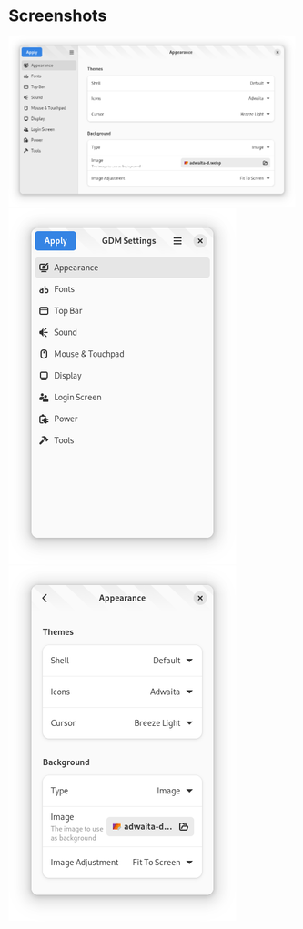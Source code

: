 # Screenshots

<picture>
  <source srcset="dark/default.png" media="(prefers-color-scheme: dark)">
  <img src="light/default.png">
</picture>

<picture>
  <source srcset="dark/tall-sidebar.png" media="(prefers-color-scheme: dark)">
  <img src="light/tall-sidebar.png">
</picture>

<picture>
  <source srcset="dark/tall-content.png" media="(prefers-color-scheme: dark)">
  <img src="light/tall-content.png">
</picture>
